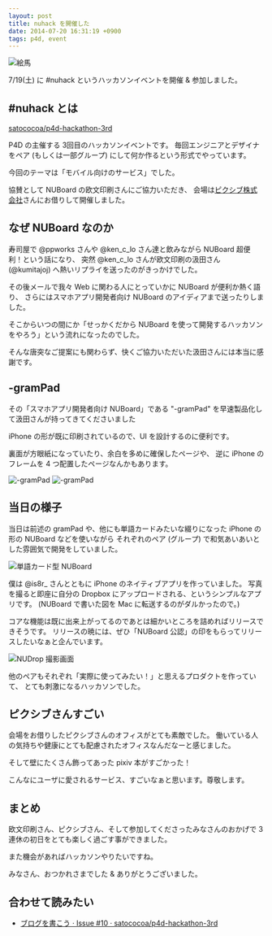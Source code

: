 ```yaml
---
layout: post
title: nuhack を開催した
date: 2014-07-20 16:31:19 +0900
tags: p4d, event
---
```


![絵馬](/images/201407/ema.jpg)

7/19(土) に #nuhack というハッカソンイベントを開催 & 参加しました。

## #nuhack とは

[satococoa/p4d-hackathon-3rd](https://github.com/satococoa/p4d-hackathon-3rd)

P4D の主催する 3回目のハッカソンイベントです。
毎回エンジニアとデザイナをペア (もしくは一部グループ) にして何か作るという形式でやっています。

今回のテーマは「モバイル向けのサービス」でした。

協賛として NUBoard の欧文印刷さんにご協力いただき、
会場は[ピクシブ株式会社](http://www.pixiv.co.jp)さんにお借りして開催しました。


## なぜ NUBoard なのか

寿司屋で @ppworks さんや @ken\_c\_lo さん達と飲みながら NUBoard 超便利！という話になり、
突然 @ken\_c\_lo さんが欧文印刷の汲田さん (@kumitajoj) へ熱いリプライを送ったのがきっかけでした。

その後メールで我々 Web に関わる人にとっていかに NUBoard が便利か熱く語り、
さらにはスマホアプリ開発者向け NUBoard のアイディアまで送ったりしました。

そこからいつの間にか「せっかくだから NUBoard を使って開発するハッカソンをやろう」という流れになったのでした。

そんな唐突なご提案にも関わらず、快くご協力いただいた汲田さんには本当に感謝です。


## -gramPad

その「スマホアプリ開発者向け NUBoard」である "-gramPad" を早速製品化して汲田さんが持ってきてくださいました

iPhone の形が既に印刷されているので、UI を設計するのに便利です。

裏面が方眼紙になっていたり、余白を多めに確保したページや、
逆に iPhone のフレームを 4 つ配置したページなんかもあります。

![-gramPad](/images/201407/grampad.jpg)
![-gramPad](/images/201407/grampad2.jpg)


## 当日の様子

当日は前述の gramPad や、他にも単語カードみたいな綴りになった iPhone の形の NUBoard などを使いながら
それぞれのペア (グループ) で和気あいあいとした雰囲気で開発をしていました。

![単語カード型 NUBoard](/images/201407/presents.jpg)

僕は @is8r_ さんとともに iPhone のネイティブアプリを作っていました。
写真を撮ると即座に自分の
Dropbox にアップロードされる、というシンプルなアプリです。
(NUBoard で書いた図を Mac に転送するのがダルかったので。)

コアな機能は既に出来上がってるのであとは細かいところを詰めればリリースできそうです。
リリースの暁には、ぜひ「NUBoard 公認」の印をもらってリリースしたいなぁと企んでいます。

![NUDrop 撮影画面](/images/201407/nudrop.png)

他のペアもそれぞれ「実際に使ってみたい！」と思えるプロダクトを作っていて、
とても刺激になるハッカソンでした。


## ピクシブさんすごい

会場をお借りしたピクシブさんのオフィスがとても素敵でした。
働いている人の気持ちや健康にとても配慮されたオフィスなんだなーと感じました。

そして壁にたくさん飾ってあった pixiv 本がすごかった！

こんなにユーザに愛されるサービス、すごいなぁと思います。尊敬します。


## まとめ

欧文印刷さん、ピクシブさん、そして参加してくださったみなさんのおかげで
3連休の初日をとても楽しく過ごす事ができました。

また機会があればハッカソンやりたいですね。

みなさん、おつかれさまでした & ありがとうございました。


## 合わせて読みたい

- [ブログを書こう · Issue #10 · satococoa/p4d-hackathon-3rd](https://github.com/satococoa/p4d-hackathon-3rd/issues/10)
